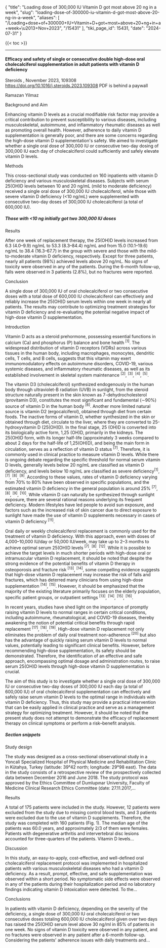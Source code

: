 {
  "title": "Loading dose of 300,000 IU Vitamin D got most above 20 ng in a week",
  "slug": "loading-dose-of-300000-iu-vitamin-d-got-most-above-20-ng-in-a-week",
  "aliases": [
    "/Loading+dose+of+300000+IU+Vitamin+D+got+most+above+20+ng+in+a+week+\u2013+Nov+2023",
    "/15431"
  ],
  "tiki_page_id": 15431,
  "date": "2024-07-31"
}

{{< toc >}}

---

#### Efficacy and safety of single or consecutive double high-dose oral cholecalciferol supplementation in adult patients with vitamin D deficiency

Steroids , November 2023, 109308 https://doi.org/10.1016/j.steroids.2023.109308 PDF is behind a paywall

Ramazan Yilmaz

Background and Aim

Enhancing vitamin D levels as a crucial modifiable risk factor may provide a critical contribution to prevent susceptibility to various diseases, including musculoskeletal, autoimmune, and inflammatory rheumatic diseases as well as promoting overall health. However, adherence to daily vitamin D supplementation is generally poor, and there are some concerns regarding the high-dose vitamin D supplementation's safety. We aimed to investigate whether a single oral dose of 300,000 IU or consecutive two-day dosing of 300,000 IU each day of cholecalciferol could sufficiently and safely elevate vitamin D levels.

Methods

This cross-sectional study was conducted on 160 inpatients with vitamin D deficiency and various musculoskeletal diseases. Subjects with serum 25(OH)D levels between 10 and 20 ng/mL (mild to moderate deficiency) received a single oral dose of 300,000 IU cholecalciferol, while those with severe vitamin D deficiency (<10 ng/mL) were supplemented with consecutive two-day doses of 300,000 IU cholecalciferol (a total of 600,000 IU).

##### Those with <10 ng initially got two 300,000 IU doses

Results

After one week of replacement therapy, the 25(OH)D levels increased from 6.3 (4.0–9.9) ng/mL to 53.3 (8.3–84.4) ng/mL and from 15.0 (10.1–19.6) ng/mL to 38.4 (16.3–67.7) in the group with severe and those with the mild-to-moderate vitamin D deficiency, respectively. Except for three patients, nearly all patients (98%) achieved levels above 20 ng/mL. No signs of toxicity were observed in any of the patients. During the 6-month follow-up, falls were observed in 3 patients (2.8%), but no fractures were reported.

Conclusion

A single dose of 300,000 IU of oral cholecalciferol or two consecutive doses with a total dose of 600,000 IU cholecalciferol can effectively and reliably increase the 25(OH)D serum levels within one week in nearly all patients. The results may contribute to optimizing treatment strategies for vitamin D deficiency and re-evaluating the potential negative impact of high-dose vitamin D supplementation.

Introduction

Vitamin D acts as a steroid prehormone, possessing essential functions in calcium (Ca) and phosphorus (P) balance and bone health <sup>[1]</sup>. The widespread distribution of vitamin D receptors (VDRs) across various tissues in the human body, including macrophages, monocytes, dendritic cells, T cells, and B cells, suggests that this vitamin may exert immunomodulatory effects on autoimmune disorders, COVID-19, various systemic diseases, and inflammatory rheumatic diseases, as well as its established involvement in skeletal system maintenance <sup>[2]</sup>, <sup>[3]</sup>, <sup>[4]</sup>, <sup>[5]</sup>.

The vitamin D3 (cholecalciferol) synthesized endogenously in the human body through ultraviolet-B radiation (UVB) in sunlight, from the steroid structure naturally present in the skin known as 7-dehydrocholesterol (provitamin D3), constitutes the most significant and fundamental (∼90%) source of vitamin D in the human body <sup>[6]</sup>. Another more limited natural source is vitamin D2 (ergocalciferol), obtained through diet from certain foods. The inactive forms of vitamin D, whether synthesized in the skin or obtained through diet, circulate to the liver, where they are converted to 25-hydroxyvitamin D (25(OH)D). In the final stage, 25 (OH)D is converted into its biologically active form, 1,25 (OH)D, primarily in the kidneys. The 25(OH)D form, with its longer half-life (approximately 3 weeks compared to about 2 days for the half-life of 1,25(OH)D), and being the main form in circulation, serves as a reflection of vitamin D status <sup>[7]</sup>. Therefore, it is commonly used in clinical practice to measure vitamin D levels. While there is ongoing debate regarding the specific threshold for normal serum vitamin D levels, generally levels below 20 ng/mL are classified as vitamin D deficiency, and levels below 10 ng/mL are classified as severe deficiency<sup>[1]</sup>, <sup>[7]</sup>, <sup>[8]</sup>, <sup>[9]</sup>. According to these values, rates of vitamin D deficiency varying from 70% to 80% have been observed in specific populations, and the estimated vitamin D deficiency in the general population is around 25% <sup>[7]</sup>, <sup>[8]</sup>, <sup>[9]</sup>, <sup>[10]</sup>. While vitamin D can naturally be synthesized through sunlight exposure, there are several rational reasons underlying its frequent deficiency. Modern lifestyles have led people to avoid sun exposure, and factors such as the increased risk of skin cancer due to direct exposure to sunlight have made the use of vitamin D supplements necessary in cases of vitamin D deficiency <sup>[11]</sup>.

Oral daily or weekly cholecalciferol replacement is commonly used for the treatment of vitamin D deficiency. With this approach, even with doses of 4,000–10,000 IU/day or 50,000 IU/week, may take up to 2–3 months to achieve optimal serum 25(OH)D levels <sup>[7]</sup>, <sup>[8]</sup>, <sup>[12]</sup>. While it is possible to achieve the target levels in much shorter periods with high-dose oral or intramuscular vitamin D replacement, it should be noted that despite the strong evidence of the potential benefits of vitamin D therapy in osteoporosis and fracture risk <sup>[13]</sup>, <sup>[14]</sup>, some compelling evidence suggests that high-dose vitamin D replacement may increase the risk of falls and fractures, which has deterred many clinicians from using high-dose supplementation <sup>[14]</sup>, <sup>[15]</sup>. However, it should be emphasized that the majority of the existing literature primarily focuses on the elderly population, specific patient groups, or outpatient settings <sup>[13]</sup>, <sup>[14]</sup>, <sup>[15]</sup>, <sup>[16]</sup>.

In recent years, studies have shed light on the importance of promptly raising vitamin D levels to normal ranges in certain critical conditions, including autoimmune, rheumatological, and COVID-19 diseases, thereby awakening the notion of potential critical benefits through rapid replacement <sup>[17]</sup>, <sup>[18]</sup>, <sup>[19]</sup>. High-dose vitamin D replacement not only eliminates the problem of daily oral treatment non-adherence <sup>[20]</sup> but also has the advantage of quickly raising serum vitamin D levels to normal values, potentially leading to significant clinical benefits. However, before recommending high-dose supplementation, its safety should be demonstrated. Therefore, the identification of an effective and safe approach, encompassing optimal dosage and administration routes, to raise serum 25(OH)D levels through high-dose vitamin D supplementation is crucial.

The aim of this study is to investigate whether a single oral dose of 300,000 IU or consecutive two-day doses of 300,000 IU each day (a total of 600,000 IU) of oral cholecalciferol supplementation can effectively and safely raise serum vitamin D levels to the optimal range in individuals with vitamin D deficiency. Thus, this study may provide a practical intervention that can be easily applied in clinical practice and serve as a management strategy for optimizing treatment. However, it should be noted that the present study does not attempt to demonstrate the efficacy of replacement therapy on clinical symptoms or perform a risk–benefit analysis.

##### Section snippets

Study design

The study was designed as a cross-sectional observational study in a Yoncali Specialized Hospital of Physical Medicine and Rehabilitation Clinic in Kütahya, Turkey (latitude: 39°42 north; longitude: 29°98 east). The data in the study consists of a retrospective review of the prospectively collected data between December 2016 and June 2018. The study protocol was approved by the Ethics Committee of Dumlupınar University, Faculty of Medicine Clinical Research Ethics Committee (date: 27.11.2017,…

Results

A total of 175 patients were included in the study. However, 12 patients were excluded from the study due to missing control blood tests, and 3 patients were excluded due to the use of vitamin D supplements. Therefore, the study was completed with 160 patients (Fig. 1). The median age of the patients was 60.0 years, and approximately 2/3 of them were females. Patients with degenerative arthritis and intervertebral disc lesions accounted for three-quarters of the patients. Vitamin D levels…

Discussion

In this study, an easy-to-apply, cost-effective, and well-defined oral cholecalciferol replacement protocol was implemented in hospitalized patients with various musculoskeletal diseases who had a vitamin D deficiency. As a result, prompt, effective, and safe supplementation was observed within a short period. No symptomatic side effects were observed in any of the patients during their hospitalization period and no laboratory findings indicating vitamin D intoxication were detected. To the…

Conclusions

In patients with vitamin D deficiency, depending on the severity of the deficiency, a single dose of 300,000 IU oral cholecalciferol or two consecutive doses totaling 600,000 IU cholecalciferol given over two days has raised the 25(OH)D serum level above 30 ng/ml in 85% of patients in one week. No signs of vitamin D toxicity were observed in any patient, and no fractures were observed in any patient after a 6-month follow-up. Considering the patients' adherence issues with daily treatments and…
